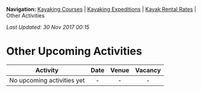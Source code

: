 **Navigation:** [Kayaking Courses](index) &#124; [Kayaking Expeditions](expedition) &#124; [Kayak Rental Rates](rental) &#124; Other Activities

_Last Updated: 30 Nov 2017 00:15_
# Other Upcoming Activities

Activity | Date | Venue | Vacancy
:---:|:---:|:---:|:---:
No upcoming activities yet|-|-|- 

